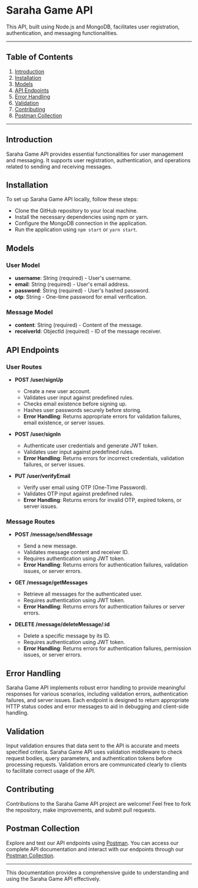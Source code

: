 # Saraha Game API

This API, built using Node.js and MongoDB, facilitates user registration, authentication, and messaging functionalities.

---

## Table of Contents

1. [Introduction](#introduction)
2. [Installation](#installation)
3. [Models](#models)
4. [API Endpoints](#api-endpoints)
5. [Error Handling](#error-handling)
6. [Validation](#validation)
7. [Contributing](#contributing)
8. [Postman Collection](#postman-collection)

---

## Introduction

Saraha Game API provides essential functionalities for user management and messaging. It supports user registration, authentication, and operations related to sending and receiving messages.

## Installation

To set up Saraha Game API locally, follow these steps:

- Clone the GitHub repository to your local machine.
- Install the necessary dependencies using npm or yarn.
- Configure the MongoDB connection in the application.
- Run the application using `npm start` or `yarn start`.

## Models

### User Model

- **username**: String (required) - User's username.
- **email**: String (required) - User's email address.
- **password**: String (required) - User's hashed password.
- **otp**: String - One-time password for email verification.

### Message Model

- **content**: String (required) - Content of the message.
- **receiverId**: ObjectId (required) - ID of the message receiver.

## API Endpoints

### User Routes

- **POST /user/signUp**
  - Create a new user account.
  - Validates user input against predefined rules.
  - Checks email existence before signing up.
  - Hashes user passwords securely before storing.
  - **Error Handling**: Returns appropriate errors for validation failures, email existence, or server issues.

- **POST /user/signIn**
  - Authenticate user credentials and generate JWT token.
  - Validates user input against predefined rules.
  - **Error Handling**: Returns errors for incorrect credentials, validation failures, or server issues.

- **PUT /user/verifyEmail**
  - Verify user email using OTP (One-Time Password).
  - Validates OTP input against predefined rules.
  - **Error Handling**: Returns errors for invalid OTP, expired tokens, or server issues.

### Message Routes

- **POST /message/sendMessage**
  - Send a new message.
  - Validates message content and receiver ID.
  - Requires authentication using JWT token.
  - **Error Handling**: Returns errors for authentication failures, validation issues, or server errors.

- **GET /message/getMessages**
  - Retrieve all messages for the authenticated user.
  - Requires authentication using JWT token.
  - **Error Handling**: Returns errors for authentication failures or server errors.

- **DELETE /message/deleteMessage/:id**
  - Delete a specific message by its ID.
  - Requires authentication using JWT token.
  - **Error Handling**: Returns errors for authentication failures, permission issues, or server errors.

## Error Handling

Saraha Game API implements robust error handling to provide meaningful responses for various scenarios, including validation errors, authentication failures, and server issues. Each endpoint is designed to return appropriate HTTP status codes and error messages to aid in debugging and client-side handling.

## Validation

Input validation ensures that data sent to the API is accurate and meets specified criteria. Saraha Game API uses validation middleware to check request bodies, query parameters, and authentication tokens before processing requests. Validation errors are communicated clearly to clients to facilitate correct usage of the API.

## Contributing

Contributions to the Saraha Game API project are welcome! Feel free to fork the repository, make improvements, and submit pull requests.

## Postman Collection

Explore and test our API endpoints using [Postman](https://documenter.getpostman.com/view/34440263/2sA3dvjsDP). You can access our complete API documentation and interact with our endpoints through our [Postman Collection](https://documenter.getpostman.com/view/34440263/2sA3dvjsDP).

---

This documentation provides a comprehensive guide to understanding and using the Saraha Game API effectively.
